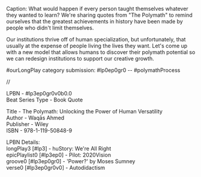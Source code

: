 Caption:
What would happen if every person taught themselves whatever they wanted to learn? We're sharing quotes from "The Polymath" to remind ourselves that the greatest achievements in history have been made by people who didn't limit themselves.

Our institutions thrive off of human specialization, but unfortunately, that usually at the expense of people living the lives they want. Let's come up with a new model that allows humans to discover their polymath potential so we can redesign institutions to support our creative growth.

#ourLongPlay category submission: #lp0ep0gr0 -- #polymathProcess

//

LPBN - #lp3ep0gr0v0b0.0<br>
Beat Series Type - Book Quote<br>

Title - The Polymath: Unlocking the Power of Human Versatility<br>
Author - Waqās Ahmed<br>
Publisher - Wiley<br>
ISBN - 978-1-119-50848-9<br>

LPBN Details:<br>
longPlay3 [#lp3] - huStory: We're All Right<br>
epicPlaylist0 [#lp3ep0] - Pilot: 2020Vision<br>
groove0 [#lp3ep0gr0] - 'Power?' by Moses Sumney<br>
verse0 [#lp3ep0gr0v0] - Autodidactism<br>